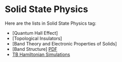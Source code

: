 # Solid State Physics

Here are the lists in Solid State Physics tag:

- [Quantum Hall Effect]
- [Topological Insulators]
- [Band Theory and Electronic Properties of Solids]
- [Band Structure] [PDF](https://www.damtp.cam.ac.uk/user/tong/aqm/solid2.pdf)
- [TB Hamiltonian Simulations](./tbh.html)
